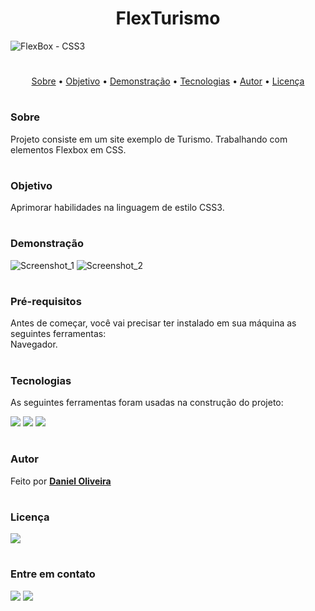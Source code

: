 <h1 align="center">FlexTurismo</h1>
 
![FlexBox - CSS3](https://user-images.githubusercontent.com/100965881/178810228-c25fd243-bffe-474b-94cd-fa19d167ef2c.gif)

<p align="center">

</p>

#
<p align="center">
 <a href="#sobre">Sobre</a> •
 <a href="#objetivo">Objetivo</a> •
 <a href="#demonstração">Demonstração</a> • 
 <a href="#tecnologias">Tecnologias</a> • 
 <a href="#autor">Autor</a> •
 <a href="#licença">Licença</a>  
</p>

# 

### Sobre

Projeto consiste em um site exemplo de Turismo. Trabalhando com elementos Flexbox em CSS.

#

### Objetivo
Aprimorar habilidades na linguagem de estilo CSS3.

# 

### Demonstração

![Screenshot_1](https://user-images.githubusercontent.com/100965881/178807793-75ea5d98-df40-486d-b935-4fc60cec1328.png)
![Screenshot_2](https://user-images.githubusercontent.com/100965881/178807800-ec5d12c6-dcb7-42f9-b51b-08485b707bcf.png)

#

### Pré-requisitos

Antes de começar, você vai precisar ter instalado em sua máquina as seguintes ferramentas:<br>
Navegador. <br>
<!-- Além disto é bom ter um editor para trabalhar com o código como VSCode. -->

#

### Tecnologias

As seguintes ferramentas foram usadas na construção do projeto:

<a href="https://html.spec.whatwg.org/">
<img src="https://img.shields.io/badge/HTML5-E34F26?style=for-the-badge&logo=html5&logoColor=white"/></a>
<a href="https://www.w3.org/TR/css3-roadmap">
<img src="https://img.shields.io/badge/CSS3-1572B6?style=for-the-badge&logo=css3&logoColor=white"/></a>
<a href="https://www.canva.com/">
<img src="https://img.shields.io/badge/Canva-%2300C4CC.svg?&style=for-the-badge&logo=Canva&logoColor=white"></a>

#

### Autor
 
Feito por [**Daniel Oliveira**](https://github.com/danielhurtz) 
<!-- Feito por Daniel Oliveira 👋🏽 Entre em contato! -->

#

### Licença

<img src="https://img.shields.io/github/license/danielhurtz/Myflix.svg"/>
 
#

### Entre em contato

<a href = "mailto:daniel.anjos@pm.me"><img src="https://img.shields.io/badge/ProtonMail-8B89CC?style=for-the-badge&logo=protonmail&logoColor=white" target="_blank"></a>
<a href="https://www.linkedin.com/in/danielhurtz/" target="_blank"><img src="https://img.shields.io/badge/-LinkedIn-%230077B5?style=for-the-badge&logo=linkedin&logoColor=white" target="_blank"></a>
